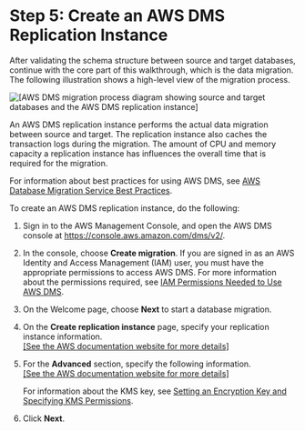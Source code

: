 # Step 5: Create an AWS DMS Replication Instance<a name="chap-sqlserver2aurora.steps.createreplicationinstance"></a>

After validating the schema structure between source and target databases, continue with the core part of this walkthrough, which is the data migration\. The following illustration shows a high\-level view of the migration process\.

![\[AWS DMS migration process diagram showing source and target databases and the AWS DMS replication instance\]](http://docs.aws.amazon.com/dms/latest/sbs/images/datarep-conceptual2.png)

An AWS DMS replication instance performs the actual data migration between source and target\. The replication instance also caches the transaction logs during the migration\. The amount of CPU and memory capacity a replication instance has influences the overall time that is required for the migration\.

For information about best practices for using AWS DMS, see [AWS Database Migration Service Best Practices](https://d0.awsstatic.com/whitepapers/RDS/AWS_Database_Migration_Service_Best_Practices.pdf)\.

To create an AWS DMS replication instance, do the following:

1. Sign in to the AWS Management Console, and open the AWS DMS console at [https://console\.aws\.amazon\.com/dms/v2/](https://console.aws.amazon.com/dms/v2/)\.

1. In the console, choose **Create migration**\. If you are signed in as an AWS Identity and Access Management \(IAM\) user, you must have the appropriate permissions to access AWS DMS\. For more information about the permissions required, see [IAM Permissions Needed to Use AWS DMS](https://docs.aws.amazon.com/dms/latest/userguide/CHAP_Security.IAMPermissions.html)\.

1. On the Welcome page, choose **Next** to start a database migration\.

1. On the **Create replication instance** page, specify your replication instance information\.    
[\[See the AWS documentation website for more details\]](http://docs.aws.amazon.com/dms/latest/sbs/chap-sqlserver2aurora.steps.createreplicationinstance.html)

1. For the **Advanced** section, specify the following information\.    
[\[See the AWS documentation website for more details\]](http://docs.aws.amazon.com/dms/latest/sbs/chap-sqlserver2aurora.steps.createreplicationinstance.html)

   For information about the KMS key, see [Setting an Encryption Key and Specifying KMS Permissions](https://docs.aws.amazon.com/dms/latest/userguide/CHAP_Security.EncryptionKey.html)\.

1. Click **Next**\.